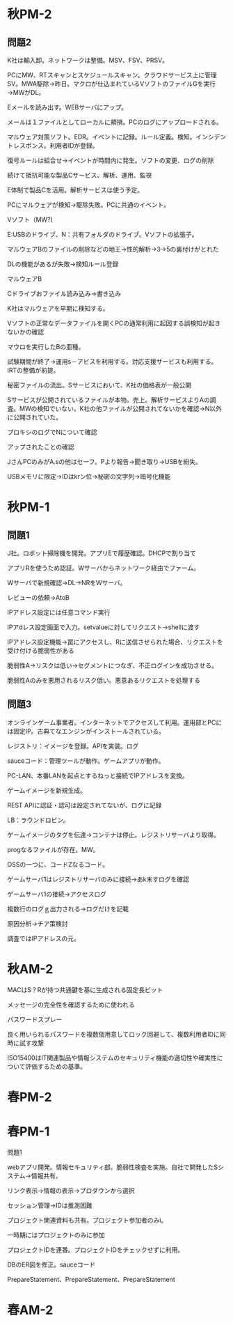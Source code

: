 # 秋PM-2

## 問題2

K社は輸入卸。ネットワークは整備。MSV、FSV、PRSV。

PCにMW、RTスキャンとスケジュールスキャン。クラウドサービス上に管理SV。MWA駆除→昨日。マクロが仕込まれているVソフトのファイルGを実行→MWがDL。

Eメールを読み出す。WEBサーバにアップ。

メールは１ファイルとしてローカルに頬損。PCのログにアップロードされる。

マルウェア対策ソフト。EDR。イベントに記録。ルール定義。検知。インシデントレスポンス。利用者IDが登録。

復号ルールは組合せ→イベントが時間内に発生。ソフトの変更、ログの削除

続けて抵抗可能な製品Cサービス、解析、運用、監視

E体制で製品Cを活用。解析サービスは使う予定。

PCにマルウェアが検知→駆除失敗。PCに共通のイベント。

Vソフト（MW?)

E:USBのドライブ、N：共有フォルダのドライブ。Vソフトの拡張子。

マルウェアBのファイルの削除などの地王→性的解析→3→5の裏付けがとれた

DLの機能があるが失敗→検知ルール登録

マルウェアB

Cドライブおファイル読み込み→書き込み

K社はマルウェアを早期に検知する。

Vソフトの正常なデータファイルを開くPCの通常利用に起因する誤検知が起きないかの確認

マウロを実行したBの亜種。

試験期間が終了→運用s－アビスを利用する。対応支援サービスも利用する。IRTの整備が前提。

秘密ファイルの流出。Sサービスにおいて、K社の価格表が一般公開

Sサービスが公開されているファイルが本物。売上。解析サービスよりAの調査。MWの検知でいない。K社の他ファイルが公開されてないかを確認→N以外に公開されていた。

プロキシのログでNについて確認

アップされたことの確認

JさんPCのみがA.sの他はセーフ。Pより報告→聞き取り→USBを紛失。

USBメモリに限定→IDはkrン位→秘密の文字列→暗号化機能

# 秋PM-1

## 問題1

J社。ロボット掃除機を開発。アプリEで履歴確認。DHCPで割り当て

アプリRを使うため認証。Wサーバからネットワーク経由でファーム。

Wサーバで新規確認→DL→NRをWサーバ。

レビューの依頼→AtoB

IPアドレス設定には任意コマンド実行

IPアdレス設定画面で入力。setvalueに対してリクエスト→shellに渡す

IPアドレス設定機能→罠にアクセスし、Rに送信させられた場合、リクエストを受け付ける脆弱性がある

脆弱性A→リスクは低い→セグメントにつなぎ、不正ログインを成功させる。

脆弱性Aのみを悪用されるリスク低い。悪意あるリクエストを処理する

## 問題3

オンラインゲーム事業者。インターネットでアクセスして利用。運用部とPCには固定IP。古典てなエンジンがインストールされている。

レジストリ：イメージを登録。APIを実装。ログ

sauceコード：管理ツールが動作。ゲームアプリが動作。

PC-LAN、本番LANを起点とするねっと接続でIPアドレスを変換。

ゲームイメージを新規生成。

REST APIに認証・認可は設定されてないが、ログに記録

LB：ラウンドロビン。

ゲームイメージのタグを伝達→コンテナは停止。レジストリサーバより取得。

progなるファイルが存在。MW。

OSSの一つに、コードZなるコード。

ゲームサーバ1はレジストリサーバのみに接続→あk末すログを確認

ゲームサーバ1の接続→アクセスログ

複数行のログｇ出力される→ログだけを記載

原因分析→チア策検討

調査ではIPアドレスの元。

# 秋AM-2

MACはS？Rが持つ共通鍵を基に生成される固定長ビット

メッセージの完全性を確認するために使われる

パスワードスプレー

良く用いられるパスワードを複数個用意してロック回避して、複数利用者IDに同時に試す攻撃

ISO15400はIT関連製品や情報システムのセキュリティ機能の適切性や確実性について評価するための基準。

# 春PM-2

# 春PM-1

問題1

webアプリ開発。情報セキュリティ部。脆弱性検査を実施。自社で開発したSシステム→情報共有。

リンク表示→情報の表示→プロダウンから選択

セッション管理→IDは推測困難

プロジェクト関連資料も共有。プロジェクト参加者のみi。

一時期にはプロジェクトのみに参加

プロジェクトIDを連番。プロジェクトIDをチェックせずに利用。

DBのER図を修正。sauceコード

PrepareStatement、PrepareStatement、PrepareStatement



# 春AM-2
